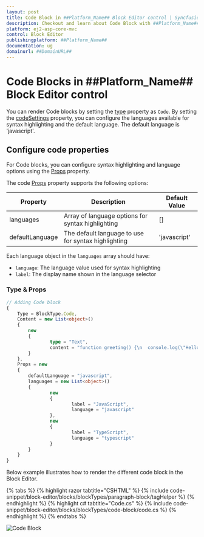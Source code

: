 ```yaml
---
layout: post
title: Code Block in ##Platform_Name## Block Editor control | Syncfusion
description: Checkout and learn about Code Block with ##Platform_Name## Block Editor control of Syncfusion Essential JS 2 and more.
platform: ej2-asp-core-mvc
control: Block Editor
publishingplatform: ##Platform_Name##
documentation: ug
domainurl: ##DomainURL##
---
```


# Code Blocks in ##Platform_Name## Block Editor control

You can render Code blocks by setting the [type](https://help.syncfusion.com/cr/aspnetcore-js2/Syncfusion.EJ2.BlockEditor.BlockType.html) property as `Code`. By setting the [codeSettings](https://help.syncfusion.com/cr/aspnetcore-js2/Syncfusion.EJ2.BlockEditor.Block.html#Syncfusion_EJ2_BlockEditor_Block_CodeSettings) property, you can configure the languages available for syntax highlighting and the default language. The default language is 'javascript'.

## Configure code properties

For Code blocks, you can configure syntax highlighting and language options using the [Props](https://help.syncfusion.com/cr/aspnetcore-js2/Syncfusion.EJ2.BlockEditor.Block.html) property.

The code [Props](https://help.syncfusion.com/cr/aspnetcore-js2/Syncfusion.EJ2.BlockEditor.Block.html) property supports the following options:

| Property | Description | Default Value |
|----------|-------------|---------------|
| languages | Array of language options for syntax highlighting | [] |
| defaultLanguage | The default language to use for syntax highlighting | 'javascript' |

Each language object in the `languages` array should have:
- `language`: The language value used for syntax highlighting
- `label`: The display name shown in the language selector

### Type & Props
```typescript
// Adding Code block
{
    Type = BlockType.Code,
    Content = new List<object>()
    {
        new 
        {
                type = "Text",
                content = "function greeting() {\n  console.log(\"Hello, world!\");\n}"
        }
    },
    Props = new
    {
        defaultLanguage = "javascript",
        languages = new List<object>()
        {
                new
                {
                        label = "JavaScript",
                        language = "javascript"
                },
                new
                {
                        label = "TypeScript",
                        language = "typescript"
                }
        }
    }
}
```

Below example illustrates how to render the different code block in the Block Editor.

{% tabs %}
{% highlight razor tabtitle="CSHTML" %}
{% include code-snippet/block-editor/blocks/blockTypes/paragraph-block/tagHelper %}
{% endhighlight %}
{% highlight c# tabtitle="Code.cs" %}
{% include code-snippet/block-editor/blocks/blockTypes/code-block/code.cs %}
{% endhighlight %}
{% endtabs %}

![Code Block](images/block-code.png)